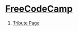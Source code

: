 # [FreeCodeCamp](https://freecodecamp.cn/)

1. [Tribute Page](https://threegeese.github.io/WEB/FCC/Tribute-Page/)
